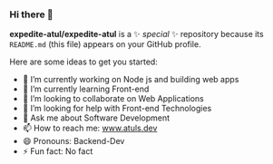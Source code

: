 ### Hi there 👋

**expedite-atul/expedite-atul** is a ✨ _special_ ✨ repository because its `README.md` (this file) appears on your GitHub profile.

Here are some ideas to get you started:

- 🔭 I’m currently working on Node js and building web apps
- 🌱 I’m currently learning Front-end
- 👯 I’m looking to collaborate on Web Applications
- 🤔 I’m looking for help with Front-end Technologies
- 💬 Ask me about Software Development
- 📫 How to reach me: www.atuls.dev
- 😄 Pronouns: Backend-Dev
- ⚡ Fun fact: No fact
